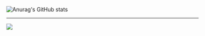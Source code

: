 

![Anurag's GitHub stats](https://github-readme-stats.vercel.app/api?username=archely&show_icons=true&theme=darcula)
<br>
<hr>

![](https://komarev.com/ghpvc/?username=archely&color=blue)




